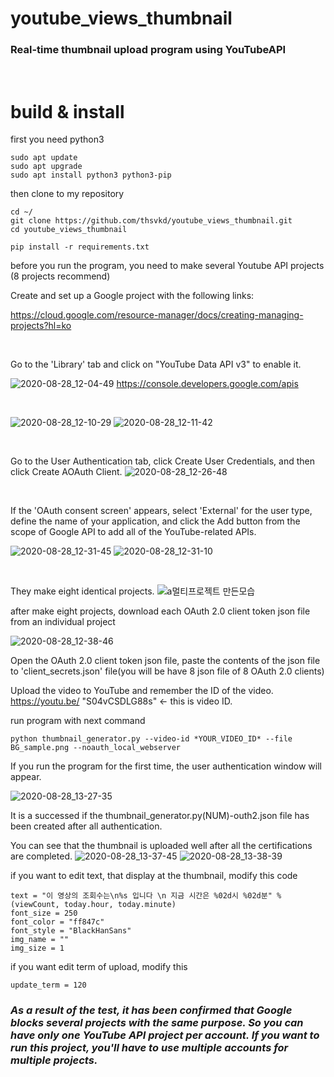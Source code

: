 # youtube_views_thumbnail

### Real-time thumbnail upload program using YouTubeAPI 
<br>

# build & install

first you need python3
```
sudo apt update
sudo apt upgrade
sudo apt install python3 python3-pip
```
then clone to my repository
```
cd ~/
git clone https://github.com/thsvkd/youtube_views_thumbnail.git
cd youtube_views_thumbnail

pip install -r requirements.txt
```

before you run the program, you need to make several Youtube API projects (8 projects recommend)

Create and set up a Google project with the following links:

https://cloud.google.com/resource-manager/docs/creating-managing-projects?hl=ko

<br>

Go to the 'Library' tab and click on "YouTube Data API v3" to enable it.

![2020-08-28_12-04-49](https://user-images.githubusercontent.com/53033449/91516688-1398d180-e927-11ea-8661-735e7d784937.png)
https://console.developers.google.com/apis

<br>

![2020-08-28_12-10-29](https://user-images.githubusercontent.com/53033449/91516865-81dd9400-e927-11ea-889c-38bdd86be5f8.png)
![2020-08-28_12-11-42](https://user-images.githubusercontent.com/53033449/91516929-ab96bb00-e927-11ea-88be-2cb75a3bbefe.png)


<br>


Go to the User Authentication tab, click Create User Credentials, and then click Create AOAuth Client.
![2020-08-28_12-26-48](https://user-images.githubusercontent.com/53033449/91517920-f6b1cd80-e929-11ea-8e1b-f33bf41c01ec.png)

<br>

If the 'OAuth consent screen' appears, select 'External' for the user type, define the name of your application, and click the Add button from the scope of Google API to add all of the YouTube-related APIs.

![2020-08-28_12-31-45](https://user-images.githubusercontent.com/53033449/91518137-76d83300-e92a-11ea-9933-596e58c98eaa.png)
![2020-08-28_12-31-10](https://user-images.githubusercontent.com/53033449/91518138-793a8d00-e92a-11ea-8d7f-19e2bd71b091.png)

<br>

They make eight identical projects.
![a멀티프로젝트 만든모습](https://user-images.githubusercontent.com/53033449/91518465-493fb980-e92b-11ea-81f9-5ecf314e93fa.jpg)

after make eight projects, download each OAuth 2.0 client token json file from an individual project

![2020-08-28_12-38-46](https://user-images.githubusercontent.com/53033449/91518579-8906a100-e92b-11ea-9bf2-46625c312cd2.png)

Open the OAuth 2.0 client token json file, paste the contents of the json file to 'client_secrets.json' file(you will be have 8 json file of 8 OAuth 2.0 clients)

Upload the video to YouTube and remember the ID of the video. <br>
https://youtu.be/ "S04vCSDLG88s" <- this is video ID.

run program with next command
```
python thumbnail_generator.py --video-id *YOUR_VIDEO_ID* --file BG_sample.png --noauth_local_webserver
```

If you run the program for the first time, the user authentication window will appear.

![2020-08-28_13-27-35](https://user-images.githubusercontent.com/53033449/91521278-45636580-e932-11ea-9233-647e3eb4a9e9.png)

It is a successed if the thumbnail_generator.py(NUM)-outh2.json file has been created after all authentication.

You can see that the thumbnail is uploaded well after all the certifications are completed.
![2020-08-28_13-37-45](https://user-images.githubusercontent.com/53033449/91521864-ac354e80-e933-11ea-9e46-2ae72fc3b629.png)
![2020-08-28_13-38-39](https://user-images.githubusercontent.com/53033449/91521903-cbcc7700-e933-11ea-99fa-eccea7615519.png)


if you want to edit text, that display at the thumbnail, modify this code
```
text = "이 영상의 조회수는\n%s 입니다 \n 지금 시간은 %02d시 %02d분" % (viewCount, today.hour, today.minute)
font_size = 250
font_color = "ff847c"
font_style = "BlackHanSans"
img_name = ""
img_size = 1
```

if you want edit term of upload, modify this
```
update_term = 120
```

### _As a result of the test, it has been confirmed that Google blocks several projects with the same purpose. So you can have only one YouTube API project per account. If you want to run this project, you'll have to use multiple accounts for multiple projects._